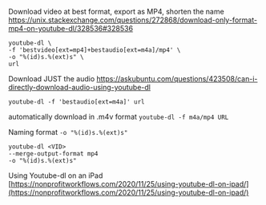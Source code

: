 



Download video at best format, export as MP4, shorten the name
https://unix.stackexchange.com/questions/272868/download-only-format-mp4-on-youtube-dl/328536#328536
```
youtube-dl \
-f 'bestvideo[ext=mp4]+bestaudio[ext=m4a]/mp4' \
-o "%(id)s.%(ext)s" \
url

```

Download JUST the audio
https://askubuntu.com/questions/423508/can-i-directly-download-audio-using-youtube-dl
```
youtube-dl -f 'bestaudio[ext=m4a]' url
```



automatically download in .m4v format
`youtube-dl -f m4a/mp4 URL`

Naming format
`-o "%(id)s.%(ext)s"`

```
youtube-dl <VID>
--merge-output-format mp4
-o "%(id)s.%(ext)s"
```

Using Youtube-dl on an iPad
[https://nonprofitworkflows.com/2020/11/25/using-youtube-dl-on-ipad/](https://nonprofitworkflows.com/2020/11/25/using-youtube-dl-on-ipad/)